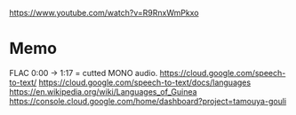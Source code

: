 
https://www.youtube.com/watch?v=R9RnxWmPkxo



# Memo

FLAC
0:00 -> 1:17 = cutted
MONO audio.
https://cloud.google.com/speech-to-text/
https://cloud.google.com/speech-to-text/docs/languages
https://en.wikipedia.org/wiki/Languages_of_Guinea
https://console.cloud.google.com/home/dashboard?project=tamouya-gouli
